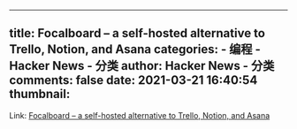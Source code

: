 
---
title: Focalboard – a self-hosted alternative to Trello, Notion, and Asana
categories: 
    - 编程
    - Hacker News - 分类
author: Hacker News - 分类
comments: false
date: 2021-03-21 16:40:54
thumbnail: 
---

<div>   
Link: <a href="https://www.focalboard.com/"> Focalboard – a self-hosted alternative to Trello, Notion, and Asana </a>  
</div>
            